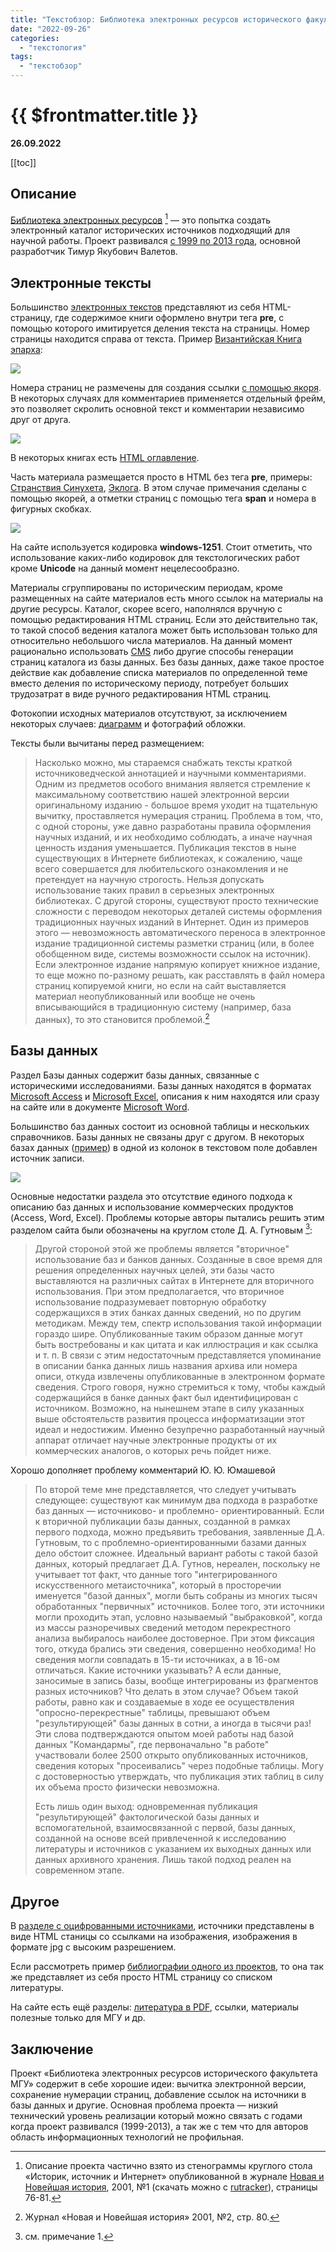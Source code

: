 ```yaml
---
title: "Текстобзор: Библиотека электронных ресурсов исторического факультета МГУ"
date: "2022-09-26"
categories:
  - "текстология"
tags:
  - "текстобзор"
---
```


# {{ $frontmatter.title }}

**26.09.2022**

[[toc]]

## Описание

[Библиотека электронных ресурсов](http://www.hist.msu.ru/ER/) [^1] — это попытка создать электронный каталог исторических источников подходящий для научной работы. Проект развивался [с 1999 по 2013 года](http://www.hist.msu.ru/ER/credits.htm), основной разработчик Тимур Якубович Валетов.

[^1]: Описание проекта частично взято из стенограммы круглого стола «Историк, источник и Интернет» опубликованной в журнале [Новая и Новейшая история](https://www.modern-current-history.igh.ru/), 2001, №1 (скачать можно с [rutracker](https://rutracker.org/forum/viewtopic.php?t=5271628)), страницы 76-81.

## Электронные тексты

Большинство [электронных текстов](http://www.hist.msu.ru/ER/Etext/index.html) представляют из себя HTML-страницу, где содержимое книги оформлено внутри тега **pre**, с помощью которого имитируется деления текста на страницы. Номер страницы находится справа от текста. Пример [Византийская Книга эпарха](http://www.hist.msu.ru/ER/Etext/eparx.htm):

![](/images/textreview/mgu-library/mgu-lib_01.png)

Номера страниц не размечены для создания ссылки [с помощью якоря](https://ru.wikipedia.org/wiki/Элементы_HTML#Гиперссылки). В некоторых случаях для комментариев применяется отдельный фрейм, это позволяет скролить основной текст и комментарии независимо друг от друга.

![](/images/textreview/mgu-library/mgu-lib_03.png)

В некоторых книгах есть [HTML оглавление](http://www.hist.msu.ru/ER/Etext/cnst1924.htm).

Часть материала размещается просто в HTML без тега **pre**, примеры: [Cтранствия Cинухета](http://www.hist.msu.ru/ER/Etext/sinuhe.htm), [Эклога](http://www.hist.msu.ru/ER/Etext/ecloga.htm). В этом случае примечания сделаны с помощью якорей, а отметки страниц с помощью тега **span** и номера в фигурных скобках.

![](/images/textreview/mgu-library/mgu-lib_02.png)

На сайте используется кодировка **windows-1251**. Стоит отметить, что использование каких-либо кодировок для текстологических работ кроме **Unicode** на данный момент нецелесообразно.

Материалы сгруппированы по историческим периодам, кроме размещенных на сайте материалов есть много ссылок на материалы на другие ресурсы. Каталог, скорее всего, наполнялся вручную с помощью редактирования HTML страниц. Если это действительно так, то такой способ ведения каталога может быть использован только для относительно небольшого числа материалов. На данный момент рационально использовать [CMS](https://ru.wikipedia.org/wiki/Система_управления_содержимым) либо другие способы генерации страниц каталога из базы данных. Без базы данных, даже такое простое действие как добавление списка материалов по определенной теме вместо деления по историческому периоду, потребует больших трудозатрат в виде ручного редактирования HTML страниц.

Фотокопии исходных материалов отсутствуют, за исключением некоторых случаев: [диаграмм](http://www.hist.msu.ru/Labour/Trud2/index.htm) и фотографий обложки.

Тексты были вычитаны перед размещением:

> Насколько можно, мы стараемся снабжать тексты краткой источниковедческой аннотацией и научными комментариями. Одним из предметов особого внимания является стремление к максимальному соответствию нашей электронной версии оригинальному изданию - большое время уходит на тщательную вычитку, проставляется нумерация страниц. Проблема в том, что, с одной стороны, уже давно разработаны правила оформления научных изданий, и их необходимо соблюдать, а иначе научная ценность издания уменьшается. Публикация текстов в ныне существующих в Интернете библиотеках, к сожалению, чаще всего совершается для любительского ознакомления и не претендует на научную строгость. Нельзя допускать использование таких правил в серьезных электронных библиотеках. С другой стороны, существуют просто технические сложности с переводом некоторых деталей системы оформления традиционных научных изданий в Интернет. Один из примеров этого — невозможность автоматического переноса в электронное издание традиционной системы разметки страниц (или, в более обобщенном виде, системы возможности ссылок на источник). Если электронное издание напрямую копирует книжное издание, то еще можно по-разному решать, как расставлять в файл номера страниц копируемой книги, но если на сайт выставляется материал неопубликованный или вообще не очень вписывающийся в традиционную систему (например, база данных), то это становится проблемой.[^2]

[^2]: Журнал «Новая и Новейшая история» 2001, №2, стр. 80.

## Базы данных

Раздел Базы данных содержит базы данных, связанные с историческими исследованиями. Базы данных находятся в форматах [Microsoft Access](https://en.wikipedia.org/wiki/Microsoft_Access) и [Microsoft Excel](https://en.wikipedia.org/wiki/Microsoft_Excel), описания к ним находятся или сразу на сайте или в документе [Microsoft Word](https://en.wikipedia.org/wiki/Microsoft_Word).

Большинство баз данных состоит из основной таблицы и нескольких справочников. Базы данных не связаны друг с другом. В некоторых базах данных ([пример](http://www.hist.msu.ru/Labs/Ecohist/DBASES/Strikes_IWW/index.html)) в одной из колонок в текстовом поле добавлен источник записи.

![](/images/textreview/mgu-library/mgu-lib_04.png)

Основные недостатки раздела это отсутствие единого подхода к описанию баз данных и использование коммерческих продуктов (Access, Word, Excel). Проблемы которые авторы пытались решить этим разделом сайта были обозначены на круглом столе Д. А. Гутновым [^3]:

[^3]: см. примечание 1.

> Другой стороной этой же проблемы является "вторичное" использование баз и банков данных. Созданные в свое время для решения определенных научных целей, эти базы часто выставляются на различных сайтах в Интернете для вторичного использования. При этом предполагается, что вторичное использование подразумевает повторную обработку содержащихся в этих банках данных сведений, но по другим методикам. Между тем, спектр использования такой информации гораздо шире. Опубликованные таким образом данные могут быть востребованы и как цитата и как иллюстрация и как ссылка и т. п. В связи с этим недостаточным представляется упоминание в описании банка данных лишь названия архива или номера описи, откуда извлечены опубликованные в электронном формате сведения. Строго говоря, нужно стремиться к тому, чтобы каждый содержащийся в банке данных факт был идентифицирован с источником. Возможно, на нынешнем этапе в силу указанных выше обстоятельств развития процесса информатизации этот идеал и недостижим. Именно безупречно разработанный научный аппарат отличает научные электронные продукты от их коммерческих аналогов, о которых речь пойдет ниже.

Хорошо дополняет проблему комментарий Ю. Ю. Юмашевой

> По второй теме мне представляется, что следует учитывать следующее: существуют как минимум два подхода в разработке баз данных — источниково- и проблемно- ориентированный. Если к вторичной публикации базы данных, созданной в рамках первого подхода, можно предъявить требования, заявленные Д.А. Гутновым, то с проблемно-ориентированными базами данных дело обстоит сложнее. Идеальный вариант работы с такой базой данных, который предлагает Д.А. Гутнов, нереален, поскольку не учитывает тот факт, что данные того "интегрированного искусственного метаисточника", который в просторечии именуется "базой данных", могли быть собраны из многих тысяч обработанных "первичных" источников. Более того, эти источники могли проходить этап, условно называемый "выбраковкой", когда из массы разноречивых сведений методом перекрестного анализа выбиралось наиболее достоверное. При этом фиксация того, откуда брались эти сведения, совершенно необходима! Но сведения могли совпадать в 15-ти источниках, а в 16-ом отличаться. Какие источники указывать? А если данные, заносимые в запись базы, вообще интегрированы из фрагментов разных источников? Что делать в этом случае? Объем такой работы, равно как и создаваемые в ходе ее осуществления "опросно-перекрестные" таблицы, превышают объем "результирующей" базы данных в сотни, а иногда в тысячи раз! Эти слова подтверждаются опытом моей работы над базой данных "Командармы", где первоначально "в работе" участвовали более 2500 открыто опубликованных источников, сведения которых "просеивались" через подобные таблицы. Могу с достоверностью утверждать, что публикация этих таблиц в силу их объема просто физически невозможна.
>
> Есть лишь один выход: одновременная публикация "результирующей" фактологической базы данных и вспомогательной, взаимосвязанной с первой, базы данных, созданной на основе всей привлеченной к исследованию литературы и источников с указанием их выходных данных или данных архивного хранения. Лишь такой подход реален на современном этапе.

## Другое

В [разделе с оцифрованными источниками](http://hist.msu.ru/ER/DigImg/index.html), источники представлены в виде HTML станицы со ссылками на изображения, изображения в формате jpg с высоким разрешением.

Если рассмотреть пример [библиографии одного из проектов](http://www.hist.msu.ru/Labour/biblio.htm), то она так же представляет из себя просто HTML страницу со списком литературы.

На сайте есть ещё разделы: [литература в PDF](http://www.hist.msu.ru/Labour/soviet2.htm), ссылки, материалы полезные только для МГУ и др.

## Заключение

Проект «Библиотека электронных ресурсов исторического факультета МГУ» содержит в себе хорошие идеи: вычитка электронной версии, сохранение нумерации страниц, добавление ссылок на источники в базы данных и другие. Основная проблема проекта — низкий технический уровень реализации который можно связать с годами когда проект развивался (1999-2013), а так же с тем что для авторов область информационных технологий не профильная.
